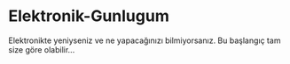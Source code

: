 # Elektronik-Gunlugum
Elektronikte yeniyseniz ve ne yapacağınızı bilmiyorsanız. Bu başlangıç tam size göre olabilir...

